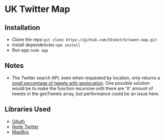 # UK Twitter Map

## Installation

- Clone the repo `git clone https://github.com/55sketch/tweet-map.git`
- Install dependencies `npm install`
- Run app `node app`

## Notes

- The Twitter search API, even when requested by location, only returns a [small percentage of tweets with geolocation](https://twittercommunity.com/t/search-api-returning-very-sparse-geocode-results/27998/95). One possible solution would be to make the function recursive until there are 'X' amount of tweets in the geoTweets array, but performance could be an issue here. 

## Libraries Used

- [OAuth](https://npmjs.org/package/oauth)
- [Node Twitter](https://github.com/desmondmorris/node-twitter)
- [MapBox](https://www.mapbox.com/mapbox.js/api/v2.4.0)